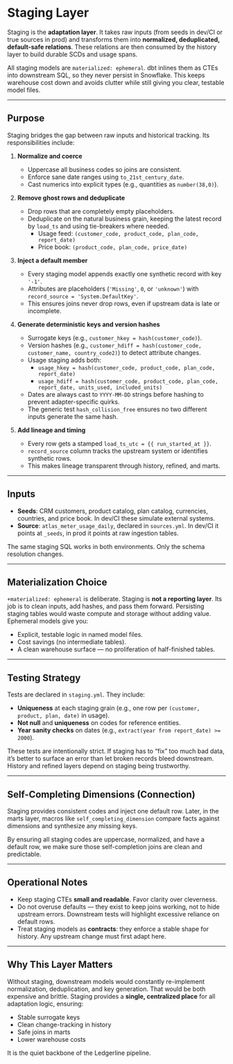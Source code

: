 # Staging Layer

Staging is the **adaptation layer**. It takes raw inputs (from seeds in dev/CI or true sources in prod) and transforms them into **normalized, deduplicated, default-safe relations**. These relations are then consumed by the history layer to build durable SCDs and usage spans.

All staging models are `materialized: ephemeral`. dbt inlines them as CTEs into downstream SQL, so they never persist in Snowflake. This keeps warehouse cost down and avoids clutter while still giving you clear, testable model files.

---

## Purpose

Staging bridges the gap between raw inputs and historical tracking. Its responsibilities include:

1. **Normalize and coerce**  
   - Uppercase all business codes so joins are consistent.  
   - Enforce sane date ranges using `to_21st_century_date`.  
   - Cast numerics into explicit types (e.g., quantities as `number(38,0)`).  

2. **Remove ghost rows and deduplicate**  
   - Drop rows that are completely empty placeholders.  
   - Deduplicate on the natural business grain, keeping the latest record by `load_ts` and using tie-breakers where needed.  
     - Usage feed: `(customer_code, product_code, plan_code, report_date)`  
     - Price book: `(product_code, plan_code, price_date)`  

3. **Inject a default member**  
   - Every staging model appends exactly one synthetic record with key `'-1'`.  
   - Attributes are placeholders (`'Missing'`, `0`, or `'unknown'`) with `record_source = 'System.DefaultKey'`.  
   - This ensures joins never drop rows, even if upstream data is late or incomplete.  

4. **Generate deterministic keys and version hashes**  
   - Surrogate keys (e.g., `customer_hkey = hash(customer_code)`).  
   - Version hashes (e.g., `customer_hdiff = hash(customer_code, customer_name, country_code2)`) to detect attribute changes.  
   - Usage staging adds both:  
     - `usage_hkey = hash(customer_code, product_code, plan_code, report_date)`  
     - `usage_hdiff = hash(customer_code, product_code, plan_code, report_date, units_used, included_units)`  
   - Dates are always cast to `YYYY-MM-DD` strings before hashing to prevent adapter-specific quirks.  
   - The generic test `hash_collision_free` ensures no two different inputs generate the same hash.  

5. **Add lineage and timing**  
   - Every row gets a stamped `load_ts_utc = {{ run_started_at }}`.  
   - `record_source` column tracks the upstream system or identifies synthetic rows.  
   - This makes lineage transparent through history, refined, and marts.  

---

## Inputs

- **Seeds**: CRM customers, product catalog, plan catalog, currencies, countries, and price book. In dev/CI these simulate external systems.  
- **Source**: `atlas_meter_usage_daily`, declared in `sources.yml`. In dev/CI it points at `_seeds`, in prod it points at raw ingestion tables.  

The same staging SQL works in both environments. Only the schema resolution changes.

---

## Materialization Choice

`+materialized: ephemeral` is deliberate. Staging is **not a reporting layer**. Its job is to clean inputs, add hashes, and pass them forward. Persisting staging tables would waste compute and storage without adding value. Ephemeral models give you:

- Explicit, testable logic in named model files.  
- Cost savings (no intermediate tables).  
- A clean warehouse surface — no proliferation of half-finished tables.  

---

## Testing Strategy

Tests are declared in `staging.yml`. They include:

- **Uniqueness** at each staging grain (e.g., one row per `(customer, product, plan, date)` in usage).  
- **Not null** and **uniqueness** on codes for reference entities.  
- **Year sanity checks** on dates (e.g., `extract(year from report_date) >= 2000`).  

These tests are intentionally strict. If staging has to “fix” too much bad data, it’s better to surface an error than let broken records bleed downstream. History and refined layers depend on staging being trustworthy.

---

## Self-Completing Dimensions (Connection)

Staging provides consistent codes and inject one default row. Later, in the marts layer, macros like `self_completing_dimension` compare facts against dimensions and synthesize any missing keys.  

By ensuring all staging codes are uppercase, normalized, and have a default row, we make sure those self-completion joins are clean and predictable.

---

## Operational Notes

- Keep staging CTEs **small and readable**. Favor clarity over cleverness.  
- Do not overuse defaults — they exist to keep joins working, not to hide upstream errors. Downstream tests will highlight excessive reliance on default rows.  
- Treat staging models as **contracts**: they enforce a stable shape for history. Any upstream change must first adapt here.  

---

## Why This Layer Matters

Without staging, downstream models would constantly re-implement normalization, deduplication, and key generation. That would be both expensive and brittle. Staging provides a **single, centralized place** for all adaptation logic, ensuring:

- Stable surrogate keys  
- Clean change-tracking in history  
- Safe joins in marts  
- Lower warehouse costs  

It is the quiet backbone of the Ledgerline pipeline.
